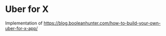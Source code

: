 # Uber for X

Implementation of https://blog.booleanhunter.com/how-to-build-your-own-uber-for-x-app/
